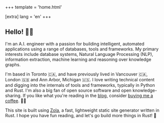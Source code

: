 +++
template = 'home.html'

[extra]
lang = 'en'
+++

## Hello! 👋🏽

I'm an A.I. engineer with a passion for building intelligent, automated applications using a range of databases, tools and frameworks. My primary interests include database systems, Natural Language Processing (NLP), information extraction, machine learning and reasoning over knowledge graphs.

I'm based in Toronto 🇨🇦, and have previously lived in Vancouver 🇨🇦, London 🇬🇧 and Ann Arbor, Michigan 🇺🇸. I love writing technical content and digging into the internals of tools and frameworks, typically in Python and Rust. I'm also a big fan of open source software and open knowledge-sharing. If you like what you're reading in the [blog](./posts), consider [buying me a coffee](https://www.buymeacoffee.com/prrao87). 🫶🏼

This site is built using [Zola](https://github.com/getzola/zola), a fast, lightweight static site generator written in Rust. I hope you have fun reading, and let's go build more things in Rust! 🦀
